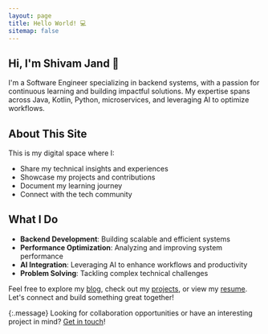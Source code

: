 ```yaml
---
layout: page
title: Hello World! 💻
sitemap: false
---
```


## Hi, I'm Shivam Jand 👋

I'm a Software Engineer specializing in backend systems, with a passion for continuous learning and building impactful solutions. My expertise spans across Java, Kotlin, Python, microservices, and leveraging AI to optimize workflows.

## About This Site

This is my digital space where I:
- Share my technical insights and experiences
- Showcase my projects and contributions
- Document my learning journey
- Connect with the tech community

## What I Do

- **Backend Development**: Building scalable and efficient systems
- **Performance Optimization**: Analyzing and improving system performance
- **AI Integration**: Leveraging AI to enhance workflows and productivity
- **Problem Solving**: Tackling complex technical challenges

Feel free to explore my [blog](/blog/), check out my [projects](/projects/), or view my [resume](/resume/). Let's connect and build something great together!

{:.message}
Looking for collaboration opportunities or have an interesting project in mind? [Get in touch](/about/)!

